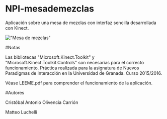 # NPI-mesademezclas

Aplicación sobre una mesa de mezclas con interfaz sencilla desarrollada con Kinect.

!["Mesa de mezclas"](http://i842.photobucket.com/albums/zz349/cristoly/mesa%20mezclas_zpsvnlon0vh.png)

#Notas

Las bibliotecas "Microsoft.Kinect.Toolkit" y "Microsoft.Kinect.Toolkit.Controls" son necesarias para el correcto funcionamiento.
Práctica realizada para la asignatura de Nuevos Paradigmas de Interacción en la Universidad de Granada. Curso 2015/2016.

Véase LEEME.pdf para comprender el funcionamiento de la aplicación.

#Autores

Cristóbal Antonio Olivencia Carrión

Matteo Luchelli

